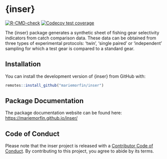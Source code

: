 
<!-- README.md is generated from README.Rmd. Please edit that file -->

# {inser}

<!-- badges: start -->

[![R-CMD-check](https://github.com/mariemorfin/inser/actions/workflows/R-CMD-check.yaml/badge.svg)](https://github.com/mariemorfin/inser/actions/workflows/R-CMD-check.yaml)
[![Codecov test
coverage](https://codecov.io/gh/mariemorfin/inser/branch/main/graph/badge.svg)](https://app.codecov.io/gh/mariemorfin/inser?branch=main)
<!-- badges: end -->

The {inser} package generates a synthetic sheet of fishing gear
selectivity indicators from catch comparison data. These data can be
obtained from three types of experimental protocols: ‘twin’, ‘single
paired’ or ‘independent’ sampling for which a test gear is compared to a
standard gear.

## Installation

You can install the development version of {inser} from GitHub with:

``` r
remotes::install_github("mariemorfin/inser")
```

## Package Documentation

The package documentation website can be found here:
<https://mariemorfin.github.io/inser/>

## Code of Conduct

Please note that the inser project is released with a [Contributor Code
of Conduct](https://mariemorfin.github.io/inser/CODE_OF_CONDUCT.html).
By contributing to this project, you agree to abide by its terms.
